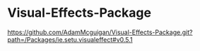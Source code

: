 # Visual-Effects-Package
https://github.com/AdamMcguigan/Visual-Effects-Package.git?path=/Packages/ie.setu.visualeffect#v0.5.1
